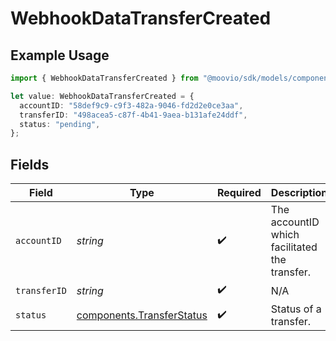 # WebhookDataTransferCreated

## Example Usage

```typescript
import { WebhookDataTransferCreated } from "@moovio/sdk/models/components";

let value: WebhookDataTransferCreated = {
  accountID: "58def9c9-c9f3-482a-9046-fd2d2e0ce3aa",
  transferID: "498acea5-c87f-4b41-9aea-b131afe24ddf",
  status: "pending",
};
```

## Fields

| Field                                                                  | Type                                                                   | Required                                                               | Description                                                            |
| ---------------------------------------------------------------------- | ---------------------------------------------------------------------- | ---------------------------------------------------------------------- | ---------------------------------------------------------------------- |
| `accountID`                                                            | *string*                                                               | :heavy_check_mark:                                                     | The accountID which facilitated the transfer.                          |
| `transferID`                                                           | *string*                                                               | :heavy_check_mark:                                                     | N/A                                                                    |
| `status`                                                               | [components.TransferStatus](../../models/components/transferstatus.md) | :heavy_check_mark:                                                     | Status of a transfer.                                                  |